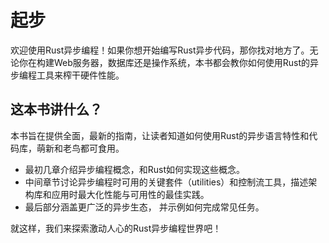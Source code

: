 # 起步

欢迎使用Rust异步编程！如果你想开始编写Rust异步代码，那你找对地方了。无论你在构建Web服务器，数据库还是操作系统，本书都会教你如何使用Rust的异步编程工具来榨干硬件性能。

## 这本书讲什么？

本书旨在提供全面，最新的指南，让读者知道如何使用Rust的异步语言特性和代码库，萌新和老鸟都可食用。

- 最初几章介绍异步编程概念，和Rust如何实现这些概念。
- 中间章节讨论异步编程时可用的关键套件（utilities）和控制流工具，描述架构库和应用时最大化性能与可用性的最佳实践。
- 最后部分涵盖更广泛的异步生态， 并示例如何完成常见任务。

就这样，我们来探索激动人心的Rust异步编程世界吧！

